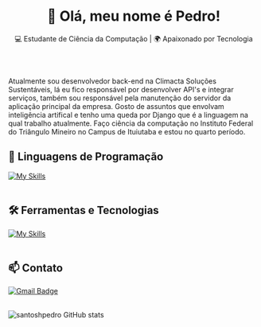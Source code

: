 <h1 align="center">👋 Olá, meu nome é Pedro!</h1>

<p align="center">
  💻 Estudante de Ciência da Computação | 🌍 Apaixonado por Tecnologia
</p><br><br>

Atualmente sou desenvolvedor back-end na Climacta Soluções Sustentáveis, lá eu fico responsável por desenvolver API's e integrar serviços, também sou responsável pela manutenção do servidor da aplicação principal da empresa. Gosto de assuntos que envolvam inteligência artifical e tenho uma queda por Django que é a linguagem na qual trabalho atualmente. Faço ciência da computação no Instituto Federal do Triângulo Mineiro no Campus de Ituiutaba e estou no quarto período.

## 🚀 Linguagens de Programação
[![My Skills](https://skillicons.dev/icons?i=java,python)](https://skillicons.dev)<br><br>

## 🛠️ Ferramentas e Tecnologias
[![My Skills](https://skillicons.dev/icons?i=vscode,eclipse,git,github,django,postgresql,linux,anaconda)](https://skillicons.dev)<br><br>

## 📫 Contato

[![Gmail Badge](https://img.shields.io/badge/-pedrohenriquesoaress2016@gmail.com-006bed?style=flat-square&logo=Gmail&logoColor=white&link=mailto:{SeuEmail})](mailto:pedrohenriquesoaress2016@gmail.com) <br><br>


![santoshpedro GitHub stats](https://github-readme-stats.vercel.app/api?username=santoshpedro&show_icons=true&theme=radical)
<br><br>
